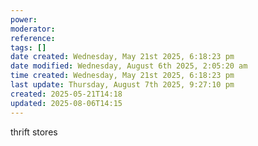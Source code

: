 ```yaml
---
power: 
moderator: 
reference: 
tags: []
date created: Wednesday, May 21st 2025, 6:18:23 pm
date modified: Wednesday, August 6th 2025, 2:05:20 am
time created: Wednesday, May 21st 2025, 6:18:23 pm
last update: Thursday, August 7th 2025, 9:27:10 pm
created: 2025-05-21T14:18
updated: 2025-08-06T14:15
---
```

thrift stores
